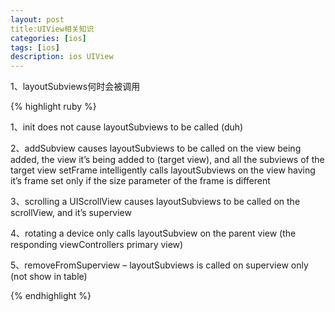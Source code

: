 ```yaml
---
layout: post
title:UIView相关知识
categories: [ios]
tags: [ios]
description: ios UIView
---
```



1、layoutSubviews何时会被调用

{% highlight ruby %}

1、init does not cause layoutSubviews to be called (duh)

2、addSubview causes layoutSubviews to be called on the view being added, the view it’s being added to (target view), and all the subviews of the target view
setFrame intelligently calls layoutSubviews on the view having it’s frame set only if the size parameter of the frame is different

3、scrolling a UIScrollView causes layoutSubviews to be called on the scrollView, and it’s superview

4、rotating a device only calls layoutSubview on the parent view (the responding viewControllers primary view)

5、removeFromSuperview – layoutSubviews is called on superview only (not show in table)


{% endhighlight %}




